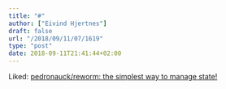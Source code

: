 ```yaml
---
title: "#"
author: ["Eivind Hjertnes"]
draft: false
url: "/2018/09/11/07/1619"
type: "post"
date: 2018-09-11T21:41:44+02:00
---
```


Liked: [pedronauck/reworm: the
simplest way to manage state!](https://github.com/pedronauck/reworm)
